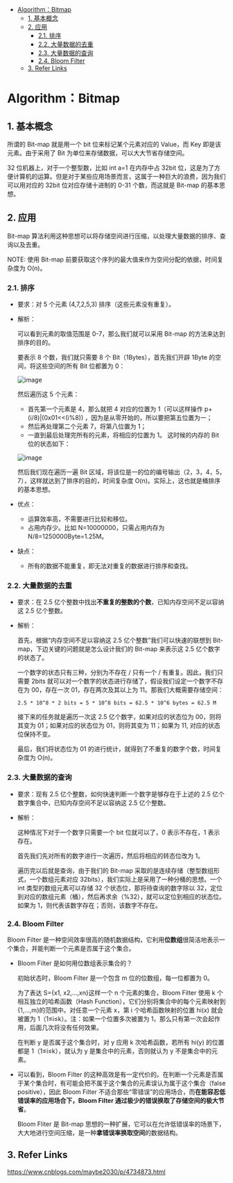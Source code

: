 - [Algorithm：Bitmap](#algorithm%EF%BC%9Abitmap)
  - [1. 基本概念](#1-%E5%9F%BA%E6%9C%AC%E6%A6%82%E5%BF%B5)
  - [2. 应用](#2-%E5%BA%94%E7%94%A8)
    - [2.1. 排序](#21-%E6%8E%92%E5%BA%8F)
    - [2.2. 大量数据的去重](#22-%E5%A4%A7%E9%87%8F%E6%95%B0%E6%8D%AE%E7%9A%84%E5%8E%BB%E9%87%8D)
    - [2.3. 大量数据的查询](#23-%E5%A4%A7%E9%87%8F%E6%95%B0%E6%8D%AE%E7%9A%84%E6%9F%A5%E8%AF%A2)
    - [2.4. Bloom Filter](#24-bloom-filter)
  - [3. Refer Links](#3-refer-links)
  
# Algorithm：Bitmap

## 1. 基本概念

所谓的 Bit-map 就是用一个 bit 位来标记某个元素对应的 Value，而 Key 即是该元素。由于采用了 Bit 为单位来存储数据，可以大大节省存储空间。

32 位机器上，对于一个整型数，比如 int a=1 在内存中占 32bit 位，这是为了方便计算机的运算。但是对于某些应用场景而言，这属于一种巨大的浪费，因为我们可以用对应的 32bit 位对应存储十进制的 0-31 个数，而这就是 Bit-map 的基本思想。

## 2. 应用

Bit-map 算法利用这种思想可以将存储空间进行压缩，以处理大量数据的排序、查询以及去重。

NOTE: 使用 Bit-map 前要获取这个序列的最大值来作为空间分配的依据，时间复杂度为 O(n)。

### 2.1. 排序

- 要求：对 5 个元素 (4,7,2,5,3) 排序（这些元素没有重复）。

- 解析：

  可以看到元素的取值范围是 0-7，那么我们就可以采用 Bit-map 的方法来达到排序的目的。
  
  要表示 8 个数，我们就只需要 8 个 Bit（1Bytes），首先我们开辟 1Byte 的空间，将这些空间的所有 Bit 位都置为 0：

  ![image](http://otaivnlxc.bkt.clouddn.com/jpg/2018/3/2/526c4ad96b074b1cee644a5fe00b4a59.jpg)

  然后遍历这 5 个元素：
  - 首先第一个元素是 4，那么就把 4 对应的位置为 1（可以这样操作 p+(i/8)|(0x01<<(i%8)) ，因为是从零开始的，所以要把第五位置为一；
  - 然后再处理第二个元素 7，将第八位置为 1；
  - 一直到最后处理完所有的元素，将相应的位置为 1。
  这时候的内存的 Bit 位的状态如下： 

  ![image](http://otaivnlxc.bkt.clouddn.com/jpg/2018/3/2/b18722cbdd02b869a689a97a2316f1a7.jpg)

  然后我们现在遍历一遍 Bit 区域，将该位是一的位的编号输出（2，3，4，5，7），这样就达到了排序的目的，时间复杂度 O(n)。实际上，这也就是桶排序的基本思想。

- 优点：
  - 运算效率高，不需要进行比较和移位。
  - 占用内存少。比如 N=10000000，只需占用内存为 N/8=1250000Byte=1.25M。

- 缺点：
  - 所有的数据不能重复，即无法对重复的数据进行排序和查找。    

### 2.2. 大量数据的去重

- 要求：在 2.5 亿个整数中找出**不重复的整数的个数**，已知内存空间不足以容纳这 2.5 亿个整数。 

- 解析：

  首先，根据“内存空间不足以容纳这 2.5 亿个整数”我们可以快速的联想到 Bit-map，下边关键的问题就是怎么设计我们的 Bit-map 来表示这 2.5 亿个数字的状态了。

  一个数字的状态只有三种，分别为不存在 / 只有一个 / 有重复。因此，我们只需要 2bits 就可以对一个数字的状态进行存储了，假设我们设定一个数字不存在为 00，存在一次 01，存在两次及其以上为 11。那我们大概需要存储空间：
  ```
  2.5 * 10^8 * 2 bits = 5 * 10^8 bits = 62.5 * 10^6 bytes = 62.5 M
  ```
  接下来的任务就是遍历一次这 2.5 亿个数字，如果对应的状态位为 00，则将其变为 01；如果对应的状态位为 01，则将其变为 11；如果为 11, 对应的状态位保持不变。

  最后，我们将状态位为 01 的进行统计，就得到了不重复的数字个数，时间复杂度为 O(n)。

### 2.3. 大量数据的查询

- 要求：现有 2.5 亿个整数，如何快速判断一个数字是够存在于上述的 2.5 亿个数字集合中，已知内存空间不足以容纳这 2.5 亿个整数。 

- 解析：

  这种情况下对于一个数字只需要一个 bit 位就可以了，0 表示不存在，1 表示存在。

  首先我们先对所有的数字进行一次遍历，然后将相应的转态位改为 1。
  
  遍历完以后就是查询，由于我们的 Bit-map 采取的是连续存储（整型数组形式，一个数组元素对应 32bits），我们实际上是采用了一种分桶的思想。一个 int 类型的数组元素可以存储 32 个状态位，那将待查询的数字除以 32，定位到对应的数组元素（桶），然后再求余（%32），就可以定位到相应的状态位。如果为 1，则代表该数字存在；否则，该数字不存在。

### 2.4. Bloom Filter

Bloom Filter 是一种空间效率很高的随机数据结构，它利用**位数组**很简洁地表示一个集合，并能判断一个元素是否属于这个集合。

- Bloom Filter 是如何用位数组表示集合的？

  初始状态时，Bloom Filter 是一个包含 m 位的位数组，每一位都置为 0。

  为了表达 S={x1, x2,…,xn}这样一个 n 个元素的集合，Bloom Filter 使用 k 个相互独立的哈希函数（Hash Function），它们分别将集合中的每个元素映射到{1,…,m}的范围中。对任意一个元素 x，第 i 个哈希函数映射的位置 hi(x) 就会被置为 1（1≤i≤k）。注：如果一个位置多次被置为 1，那么只有第一次会起作用，后面几次将没有任何效果。

  在判断 y 是否属于这个集合时，对 y 应用 k 次哈希函数，若所有 hi(y) 的位置都是 1（1≤i≤k），就认为 y 是集合中的元素，否则就认为 y 不是集合中的元素。

- 可以看到，Bloom Filter 的这种高效是有一定代价的。在判断一个元素是否属于某个集合时，有可能会把不属于这个集合的元素误认为属于这个集合（false positive），因此 Bloom Filter 不适合那些“零错误”的应用场合，而**在能容忍低错误率的应用场合下，Bloom Filter 通过极少的错误换取了存储空间的极大节省**。

  Bloom Fliter 是 Bit-map 思想的一种扩展，它可以在允许低错误率的场景下，大大地进行空间压缩，是一种**拿错误率换取空间**的数据结构。

## 3. Refer Links

https://www.cnblogs.com/maybe2030/p/4734873.html